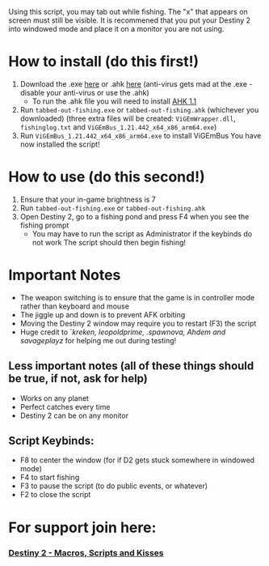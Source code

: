 Using this script, you may tab out while fishing. The "x" that appears on screen must still be visible. It is recommened that you put your Destiny 2 into windowed mode and place it on a monitor you are not using.

# How to install (do this first!)
1. Download the .exe [here](https://github.com/Antraless/tabbed-out-fishing/raw/main/tabbed-out-fishing.exe) or .ahk [here](https://antraless.github.io/tabbed-out-fishing/tabbed-out-fishing.ahk) (anti-virus gets mad at the .exe - disable your anti-virus or use the .ahk)
   * To run the .ahk file you will need to install [AHK 1.1](https://www.autohotkey.com/download/ahk-install.exe)
2. Run `tabbed-out-fishing.exe` or `tabbed-out-fishing.ahk` (whichever you downloaded) (three extra files will be created: `ViGEmWrapper.dll`, `fishinglog.txt` and `ViGEmBus_1.21.442_x64_x86_arm64.exe`)
3. Run `ViGEmBus_1.21.442_x64_x86_arm64.exe` to install ViGEmBus
You have now installed the script!
# How to use (do this second!)
1. Ensure that your in-game brightness is 7
2. Run `tabbed-out-fishing.exe` or `tabbed-out-fishing.ahk`
3. Open Destiny 2, go to a fishing pond and press F4 when you see the fishing prompt
   * You may have to run the script as Administrator if the keybinds do not work
The script should then begin fishing!
# Important Notes
- The weapon switching is to ensure that the game is in controller mode rather than keyboard and mouse
- The jiggle up and down is to prevent AFK orbiting
- Moving the Destiny 2 window may require you to restart (F3) the script
- Huge credit to `_kreken, leopoldprime, .spawnova, Ahdem and savageplayz_ for helping me out during testing!
## Less important notes (all of these things should be true, if not, ask for help)
- Works on any planet
- Perfect catches every time
- Destiny 2 can be on any monitor
## Script Keybinds: 
- F8 to center the window (for if D2 gets stuck somewhere in windowed mode)
- F4 to start fishing
- F3 to pause the script (to do public events, or whatever)
- F2 to close the script
# For support join here:
### [Destiny 2 - Macros, Scripts and Kisses](https://discord.gg/KGyjysA5WY)
